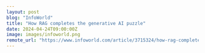 ```yaml
---
layout: post
blog: "InfoWorld"
title: "How RAG completes the generative AI puzzle"
date: 2024-04-24T09:00:00Z
image: images/infoworld.png
remote_url: "https://www.infoworld.com/article/3715324/how-rag-completes-the-generative-ai-puzzle.html#tk.rss_applicationdevelopment"
---
```

